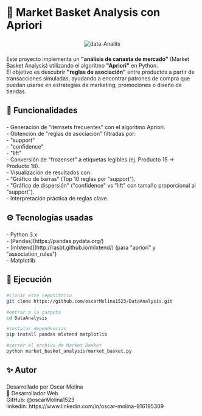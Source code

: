 <h1 align="left">🛒 Market Basket Analysis con Apriori</h1>

###

<div align="center">
  <img src="https://i.ibb.co/F44kqcNC/data-Analits.png" alt="data-Analits" border="0">
</div>

###

<p align="left">Este proyecto implementa un <strong>"análisis de canasta de mercado"</strong> (Market Basket Analysis) utilizando el algoritmo <strong>"Apriori"</strong> en Python.  <br>El objetivo es descubrir <strong>"reglas de asociación"</strong> entre productos a partir de transacciones simuladas, ayudando a encontrar patrones de compra que puedan usarse en estrategias de marketing, promociones o diseño de tiendas.</p>

###

<h2 align="left">📌 Funcionalidades</h2>

###

<p align="left">- Generación de "itemsets frecuentes" con el algoritmo Apriori.<br>- Obtención de "reglas de asociación" filtradas por:<br>  - "support"<br>  - "confidence"<br>  - "lift"<br>- Conversión de "frozenset" a etiquetas legibles (ej. Producto 15 → Producto 18).<br>- Visualización de resultados con:<br>  - "Gráfico de barras" (Top 10 reglas por "support").<br>  - "Gráfico de dispersión" ("confidence" vs "lift" con tamaño proporcional al "support").<br>- Interpretación práctica de reglas clave.</p>

###

<h2 align="left">⚙️ Tecnologías usadas</h2>

###

<p align="left">- Python 3.x<br>- [Pandas](https://pandas.pydata.org/)<br>- [mlxtend](http://rasbt.github.io/mlxtend/) (para "apriori" y "association_rules")<br>- Matplotlib</p>

###

<h2 align="left">🚀 Ejecución</h2>

###
```bash
#clonar este repositorio
git clone https://github.com/oscarMolina1523/DataAnalysis.git

#entrar a la carpeta
cd DataAnalysis

#instalar dependencias 
pip install pandas mlxtend matplotlib

#correr el archivo de Market Basket
python market_basket_analysis/market_basket.py
```
###

<h2 align="left">✨ Autor</h2>

###

<p align="left">Desarrollado por Oscar Molina<br>💼 Desarrollador Web<br>GitHub: @oscarMolina1523<br>linkedin: https://www.linkedin.com/in/oscar-molina-916195309</p>

###
